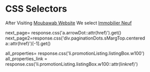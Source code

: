 # CSS Selectors
<p> After Visiting <a href="https://www.mubawab.ma/">Moubawab Website</a> We select <a href="https://www.mubawab.ma/fr/listing-promotion">Immobilier Neuf </a> </p>

next_page= response.css('a.arrowDot::attr(href)').get()
next_page2=response.css('div.paginationDots.sMargTop.centered a::attr(href)')[-1].get()

all_properties= response.css('li.promotionListing.listingBox.w100')
all_properties_link = response.css('li.promotionListing.listingBox.w100::attr(linkref)')


